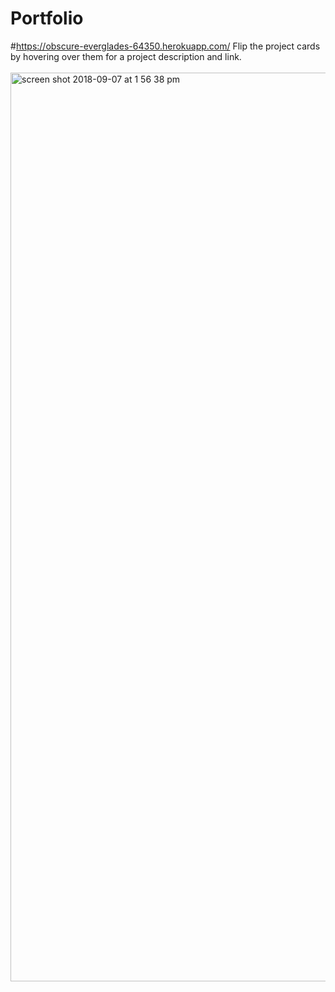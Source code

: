 # Portfolio
#https://obscure-everglades-64350.herokuapp.com/
Flip the project cards by hovering over them for a project description and link.
<br>
<br>
<img width="1454" alt="screen shot 2018-09-07 at 1 56 38 pm" src="https://user-images.githubusercontent.com/22462010/45235145-f421bd80-b2a5-11e8-81e7-b1f076b0469b.png">
